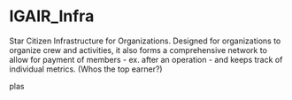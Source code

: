 # IGAIR_Infra
Star Citizen Infrastructure for Organizations. Designed for organizations to organize crew and activities, it also forms a comprehensive network to allow for payment of members - ex. after an operation - and keeps track of individual metrics. (Whos the top earner?)

plas
